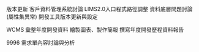 版本更新
客戶資料管理系統討論
LIMS2.0入口程式路徑調整
資料底層問題討論(屬性集異常)
開發工具版本更新與設定

WCMS
彙整年度開發資料
繪製圖表、製作簡報
撰寫年度開發歷程資料報告

9996
需求單內容討論與分析
